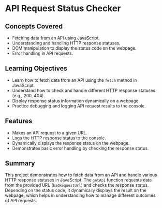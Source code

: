 # API Request Status Checker

## Concepts Covered

- Fetching data from an API using JavaScript.
- Understanding and handling HTTP response statuses.
- DOM manipulation to display the status code on the webpage.
- Error handling in API requests.

## Learning Objectives

- Learn how to fetch data from an API using the `fetch` method in JavaScript.
- Understand how to check and handle different HTTP response statuses (e.g., 200, 404).
- Display response status information dynamically on a webpage.
- Practice debugging and logging API request results to the console.

## Features

- Makes an API request to a given URL.
- Logs the HTTP response status to the console.
- Dynamically displays the response status on the webpage.
- Demonstrates basic error handling by checking the response status.

## Summary

This project demonstrates how to fetch data from an API and handle various HTTP response statuses in JavaScript. The `getApi` function requests data from the provided URL (`badRequestUrl`) and checks the response status. Depending on the status code, it dynamically displays the result on the webpage, which helps in understanding how to manage different outcomes of API requests.
